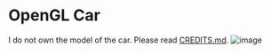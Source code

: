 # OpenGL Car
I do not own the model of the car. Please read [CREDITS.md](CREDITS.md).
![image](https://github.com/user-attachments/assets/40cdadb3-bf84-458d-b375-dc2b408d4cf6)
